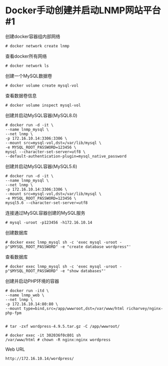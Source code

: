 # Docker手动创建并启动LNMP网站平台#1

创建docker容器组内部网络
    
    # docker network create lnmp

查看docker所有网络
    
    # docker network ls

创建一个MySQL数据卷
    
    # docker volume create mysql-vol

查看数据卷信息
    
    # docker volume inspect mysql-vol

创建并启动MySQL容器(MySQL8.0)
    
    # docker run -d -it \
    --name lnmp_mysql \
    --net lnmp \
    -p 172.16.10.14:3306:3306 \
    --mount src=mysql-vol,dst=/var/lib/mysql \
    -e MYSQL_ROOT_PASSWORD=123456 \
    mysql --character-set-server=utf8 \
    --default-authentication-plugin=mysql_native_password


创建并启动MySQL容器(MySQL5.6)
    
    # docker run -d -it \
    --name lnmp_mysql \
    --net lnmp \
    -p 172.16.10.14:3306:3306 \
    --mount src=mysql-vol,dst=/var/lib/mysql \
    -e MYSQL_ROOT_PASSWORD=123456 \
    mysql5.6 --character-set-server=utf8


连接通过MySQL容器创建的MySQL服务

    # mysql -uroot -p123456 -h172.16.10.14


创建数据库
    
    # docker exec lnmp_mysql sh -c 'exec mysql -uroot -p"$MYSQL_ROOT_PASSWORD" -e "create database wordpress"'

查看数据库
    
    # docker exec lnmp_mysql sh -c 'exec mysql -uroot -p"$MYSQL_ROOT_PASSWORD" -e "show databases"'

创建并启动PHP环境的容器
    
    # docker run -itd \
    --name lnmp_web \
    --net lnmp \
    -p 172.16.10.14:80:80 \
    --mount type=bind,src=/app/wwwroot,dst=/var/www/html richarvey/nginx-php-fpm


    # tar -zxf wordpress-4.9.5.tar.gz -C /app/wwwroot/

    # docker exec -it 302036f0c801 sh
    /var/www/html # chown -R nginx:nginx wordpress


Web URL
    
    http://172.16.10.14/wordpress/

